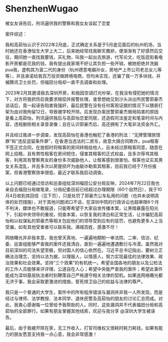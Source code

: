 # ShenzhenWugao
 被女友诬告后，刑讯逼供我的警察和我女友谈起了恋爱

案件综述：

我和高茹怡认识于2022年2月底，正式确定关系是于5月底见面后的杭州机场，当时她还在香港恒生大学上大二，后来她经常找我聊天撒娇，便渐渐有了好感然后交往，期间她一直找我要钱，买礼物，叫我一起出去旅游，代写论文，吃饭逛街看电影开房都是花我的钱，我有提出我家境不好让其负担一些开销，被她拒绝并洗脑pua我，虚构其为富二代的身份（杭州德意电器孙女，房地产上市公司老总女儿等等），并且承诺给我百万投资做跨境电商，但均未实现，还骗了我一万多块钱，并被腾讯卫士处罚，但福田分局却一直不去调查和处理。

2023年2月其邀请我去深圳开房，和我因空调灯光吵架，在我没有侵犯她的情况下，对方将我抓伤后我要求赔偿并报警处理，谁曾想她见到沙头派出所民警郭豪杰谈话后，竟一起诬告陷害我强奸，最后民警在没有任何客观证据的情况下以猥亵打架为由对我拘留12日，导致被学校开除。后发现办案民警郭豪杰做局陷害的原因是看上高茹怡，刑讯逼供我后与高茹怡恋爱同居，还造假司法鉴定和笔录时间与内容，违规删除相关录音录像；且在认识郭豪杰后，高还拥有了大笔非法资金外汇。

并且经过我进一步调查，发现高茹怡在香港也触犯了香港的刑法：“无牌管理旅馆罪”和“违反逗留条件罪”，在香港当违法的二房东，故意大搞合同欺诈，pua租客不签正式合同，在放假时将租客的房间转租给他人，且未经过原租客同意，随意在网上招租，且有男性租客在房间短住，侵害其租客的正式权益，且多次辱骂其租客，利用其有警察男友的身份多次威胁他人，让租客感到很害怕，租客也证实其男女关系混乱，并且多次以房屋损坏为由敲诈勒索其租客，目前我已经于7月份报案，但香港警察效率很低，最近才联系我启动调查。

以上问题已经通过信访和巡查组给深圳福田公安分局反映，2024年7月22日我也亲自去福田分局做笔录，分局纪委目前已经超过办理期限（60个自然日），我于10月4日收到其回信（见下页），只是处罚了郭豪杰公车私用的问题（也并未说明具体的处罚措施），对于其他问题闭口不谈，在深圳中院的行政诉讼也超审限6个月不判决，媒体也不敢报道，只能寄希望于大家自发传播本案，让黑暗暴露在阳光下，引起中央领导的重视，彻查本案，以恢复我的清白和正常生活，让诈骗犯高茹怡和以权谋私的郭豪杰等相关包庇他们的领导受到应有的惩罚，也避免更多人上当受骗，如有其他受害者可以联系我。满城百姓，感激不尽！

网络曝光并非我本意，我也曾天真地、一遍遍地期盼一审法院、二审、信访、纪委、巡查组能够严查我的案件还我清白，直到一遍遍地遭遇敷衍与冷漠。虽然我对目前深圳的司法失望至极，但对国人的信心依然在。习近平总书记指出，要树立正确法治理念，坚持以法为据，以理服人，以情感人，努力实现最佳的法律效果、政治效果和社会效果。坚持“三个效果”的有机统一。希望全国各地的朋友以及公检法的工作人员能够来评评理，公道自在人心；希望中央能严查我的案件；希望此事件能成为深圳基层执法者时刻鞭策自己严格遵守相关法律的契机。如果连网络曝光都无济于事，我会采取更激进的措施，誓死捍卫自己的权益与法律的尊严。

我只是一个普通的大学生，案件中的所有程序错误与漏洞并非我一人所发现，而是经过与律师、法学教授、法本同学、退休民警及高茹怡的朋友的讨论汇总而成。对此，我衷心感谢每一位曾给予我帮助的人。同时，这些漏洞并不代表福田分局和高茹怡的全部罪行。如果有朋友掌握其他线索，欢迎与我分享 @深圳大学生被诬告。

最后，由于我被开除在家，无工作收入，打官司维权又很耗时耗力耗钱，如果有能力的朋友愿意支持我一点心意，我会非常感激！
